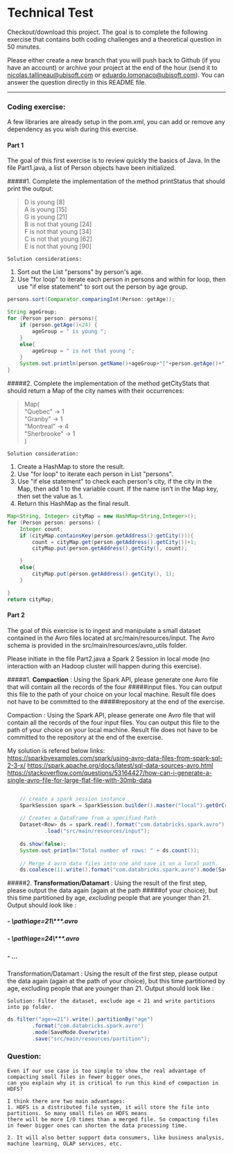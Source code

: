 # Technical Test

Checkout/download this project. The goal is to complete the following exercise that contains both coding challenges and
a theoretical question in 50 minutes.

Please either create a new branch that you will push back to Github (if you have an account) or archive your project at the end of the hour
(send it to nicolas.tallineau@ubisoft.com or eduardo.lomonaco@ubisoft.com). You can answer the question directly in this README file.

--------

### Coding exercise:

A few libraries are already setup in the pom.xml, you can add or remove any dependency as you wish during this
exercise.

#### Part 1

The goal of this first exercise is to review quickly the basics of Java. In the file Part1.java, a list of Person objects
have been initialized.

#####1. Complete the implementation of the method printStatus that should print the output:

> D is young [8]<br>
> A is young [15]<br>
> G is young [21]<br>
> B is not that young [24]<br>
> F is not that young [34]<br>
> C is not that young [62]<br>
> E is not that young [90]


`Solution considerations: `
1. Sort out the List "persons" by person's age. 
2. Use "for loop" to iterate each person in persons and within for loop, then use "if else statement" to sort out the person by age group. 


```java
persons.sort(Comparator.comparingInt(Person::getAge));

String ageGroup;
for (Person person: persons){
    if (person.getAge()<24) {
        ageGroup = " is young ";
    }
    else{
        ageGroup = " is not that young ";
    }
    System.out.println(person.getName()+ageGroup+"["+person.getAge()+"]");
}
```

#####2. Complete the implementation of the method getCityStats that should return a Map of the city names with their occurrences:

> Map(<br>
>    "Quebec" -> 1<br>
>    "Granby" -> 1<br>
>    "Montreal" -> 4<br>
>    "Sherbrooke" -> 1<br>
> )

`Solution consideration: `
1. Create a HashMap to store the result. 
2. Use "for loop" to iterate each person in List "persons". 
3. Use "if else statement" to check each person's city, if the city in the Map, then add 1 to the variable count. 
If the name isn't in the Map key, then set the value as 1. 
4. Return this HashMap as the final result. 


```java
Map<String, Integer> cityMap = new HashMap<String,Integer>();
for (Person person: persons) {
    Integer count;
    if (cityMap.containsKey(person.getAddress().getCity())){
        count = cityMap.get(person.getAddress().getCity())+1;
        cityMap.put(person.getAddress().getCity(), count);

    }
    else{
        cityMap.put(person.getAddress().getCity(), 1);
    }

}
return cityMap;  
```
#### Part 2

The goal of this exercise is to ingest and manipulate a small dataset contained in the Avro files located at
src/main/resources/input. The Avro schema is provided in the src/main/resources/avro_utils folder.

Please initiate in the file Part2.java a Spark 2 Session in local mode (no interaction with an Hadoop cluster will happen during this
exercise).

#####1. **Compaction** : Using the Spark API, please generate one Avro file that will contain all the records of the four
 #####input files. You can output this file to the path of your choice on your local machine. Result file does not have to be committed to the
 #####repository at the end of the exercise.
          
Compaction : Using the Spark API, please generate one Avro file
that will contain all the records of the four input files.
You can output this file to the path of your choice on your local machine.
Result file does not have to be committed to the repository at the end of the exercise.
     
My solution is refered below links: 
https://sparkbyexamples.com/spark/using-avro-data-files-from-spark-sql-2-3-x/
https://spark.apache.org/docs/latest/sql-data-sources-avro.html
https://stackoverflow.com/questions/53164427/how-can-i-generate-a-single-avro-file-for-large-flat-file-with-30mb-data

```java    

    // create a spark session instance 
    SparkSession spark = SparkSession.builder().master("local").getOrCreate();
    
    // Creates a DataFrame from a specified Path
    Dataset<Row> ds = spark.read().format("com.databricks.spark.avro")
            .load("src/main/resources/input");
    
    ds.show(false);
    System.out.println("Total number of rows: " + ds.count());
    
    // Merge 4 avro data files into one and save it on a local path. 
    ds.coalesce(1).write().format("com.databricks.spark.avro").mode(SaveMode.Overwrite).save("src/main/resources/output");
```


#####2. **Transformation/Datamart** : Using the result of the first step, please output the data again (again at the path
 #####of your choice), but this time partitioned by age, *excluding* people that are younger than 21. Output should look like :
#####    - \path\age=21\\***.avro
#####    - \path\age=24\\***.avro
#####   - ...

Transformation/Datamart : Using the result of the first step,
please output the data again (again at the path of your choice),
but this time partitioned by age, excluding people that are younger than 21. Output should look like :

`Solution: Filter the dataset, exclude age < 21 and write partitions into pp folder. `

```java  
ds.filter("age>=21").write().partitionBy("age")
        .format("com.databricks.spark.avro")
        .mode(SaveMode.Overwrite)
        .save("src/main/resources/partition");
```

### Question:

    Even if our use case is too simple to show the real advantage of compacting small files in fewer bigger ones,
    can you explain why it is critical to run this kind of compaction in HDFS?
    
    I think there are two main advantages:
    1. HDFS is a distributed file system, it will store the file into partitions. So many small files on HDFS means 
    there will be more I/O times than a merged file. So compacting files in fewer bigger ones can shorten the data processing time. 
  
    2. It will also better support data consumers, like business analysis, machine learning, OLAP services, etc.  

